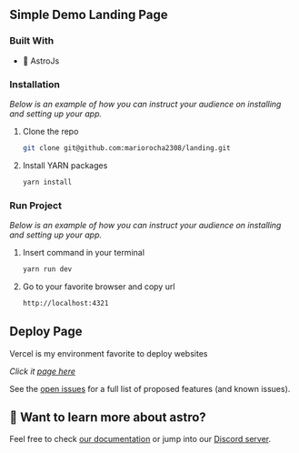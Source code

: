 
<!-- ABOUT THE PROJECT -->
## Simple Demo Landing Page

### Built With

* 🚀 AstroJs

### Installation

_Below is an example of how you can instruct your audience on installing and setting up your app._

1. Clone the repo
   ```sh
   git clone git@github.com:mariorocha2308/landing.git
   ```
2. Install YARN packages
   ```sh
   yarn install
   ```

### Run Project

_Below is an example of how you can instruct your audience on installing and setting up your app._

1. Insert command in your terminal
   ```sh
   yarn run dev
   ```
2. Go to your favorite browser and copy url
   ```sh
   http://localhost:4321
   ```

<!-- USAGE EXAMPLES -->
## Deploy Page

Vercel is my environment favorite to deploy websites  

_Click it [page here](https://count-down-new-year.vercel.app/)_

See the [open issues](https://github.com/mariorocha2308/landing/issues) for a full list of proposed features (and known issues).

## 👀 Want to learn more about astro?

Feel free to check [our documentation](https://docs.astro.build) or jump into our [Discord server](https://astro.build/chat).
